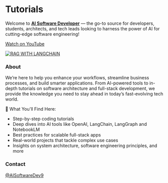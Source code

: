 # Tutorials

Welcome to **[AI Software Developer](https://www.youtube.com/@AISoftwareDeveloper)** — the go-to source for developers, students, architects, and tech leads looking to harness the power of AI for cutting-edge software engineering!

[Watch on YouTube](https://www.youtube.com/@AISoftwareDeveloper)

[![RAG WITH LANGCHAIN](https://img.youtube.com/vi/nEa_-sY9RtM/0.jpg)](https://www.youtube.com/watch?v=nEa_-sY9RtM)

### About
We’re here to help you enhance your workflows, streamline business processes, and build smarter applications. From AI-powered tools to in-depth tutorials on software architecture and full-stack development, we provide the knowledge you need to stay ahead in today’s fast-evolving tech world.

🔧 What You'll Find Here:

- Step-by-step coding tutorials
- Deep dives into AI tools like OpenAI, LangChain, LangGraph and NotebookLM
- Best practices for scalable full-stack apps
- Real-world projects that tackle complex use cases
- Insights on system architecture, software engineering principles, and more

### Contact
[@AISoftwareDev9](https://x.com/AISoftwareDev9)
